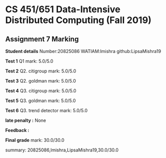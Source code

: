 # CS 451/651 Data-Intensive Distributed Computing (Fall 2019)
## Assignment 7 Marking

**Student details**
Number:20825086
WATIAM:lmishra
github:LipsaMishra19

**Test 1** Q1 mark: 5.0/5.0

**Test 2** Q2. citigroup mark: 5.0/5.0

**Test 3** Q2. goldman mark: 5.0/5.0

**Test 4** Q3. citigroup mark: 5.0/5.0

**Test 5** Q3. goldman mark: 5.0/5.0

**Test 6** Q3. trend detector mark: 5.0/5.0

**late penalty :** None

**Feedback :** 

**Final grade**
mark: 30.0/30.0

summary: 20825086,lmishra,LipsaMishra19,30.0/30.0